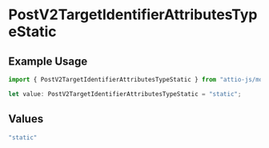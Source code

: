 # PostV2TargetIdentifierAttributesTypeStatic

## Example Usage

```typescript
import { PostV2TargetIdentifierAttributesTypeStatic } from "attio-js/models/operations/postv2targetidentifierattributes.js";

let value: PostV2TargetIdentifierAttributesTypeStatic = "static";
```

## Values

```typescript
"static"
```